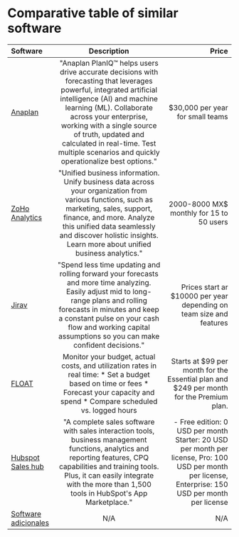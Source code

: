 # Comparative table of similar software
      

| Software   | Description | Price   |
| :---        |    :----:   |          ---: |
| [Anaplan](https://www.anaplan.com)    | "Anaplan PlanIQ™ helps users drive accurate decisions with forecasting that leverages powerful, integrated artificial intelligence (AI) and machine learning (ML). Collaborate across your enterprise, working with a single source of truth, updated and calculated in real-time. Test multiple scenarios and quickly operationalize best options."  | $30,000 per year for small teams |
| [ZoHo Analytics](https://www.zoho.com/es-xl/analytics/pricing.html)  |"Unified business information. Unify business data across your organization from various functions, such as marketing, sales, support, finance, and more. Analyze this unified data seamlessly and discover holistic insights. Learn more about unified business analytics."     | 2000-8000 MX$ monthly for 15 to 50 users    |
| [Jirav](https://www.jirav.com/reporting-planning-purpose-built-for-businesses) |"Spend less time updating and rolling forward your forecasts and more time analyzing. Easily adjust mid to long-range plans and rolling forecasts in minutes and keep a constant pulse on your cash flow and working capital assumptions so you can make confident decisions."    | Prices start ar $10000 per year depending on team size and features  |
| [FLOAT](https://www.float.com/pricing) |Monitor your budget, actual costs, and utilization rates in real time:  * Set a budget based on time or fees * Forecast your capacity and spend * Compare scheduled vs. logged hours    | Starts at $99 per month for the Essential plan and $249 per month for the Premium plan.     |
| [Hubspot Sales hub](https://www.hubspot.es/products/sales) |"A complete sales software with sales interaction tools, business management functions, analytics and reporting features, CPQ capabilities and training tools. Plus, it can easily integrate with the more than 1,500 tools in HubSpot's App Marketplace."  | - Free edition: 0 USD per month Starter: 20 USD per month per license, Pro: 100 USD per month per license, Enterprise: 150 USD per month per license  |
| [Software adicionales](https://smallbiztrends.com/sales-forecasting-software/) | N/A| N/A  |